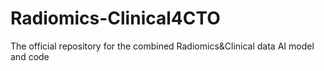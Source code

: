 # Radiomics-Clinical4CTO
The official repository for the combined Radiomics&amp;Clinical data AI model and code
